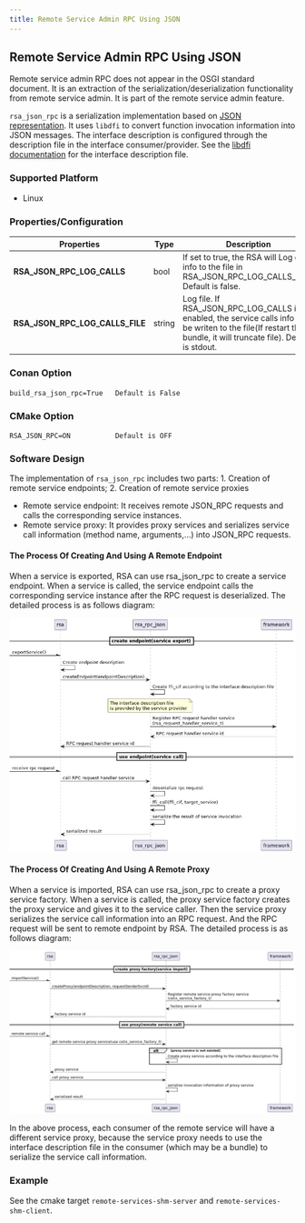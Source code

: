 ```yaml
---
title: Remote Service Admin RPC Using JSON
---
```


<!--
Licensed to the Apache Software Foundation (ASF) under one or more
contributor license agreements.  See the NOTICE file distributed with
this work for additional information regarding copyright ownership.
The ASF licenses this file to You under the Apache License, Version 2.0
(the "License"); you may not use this file except in compliance with
the License.  You may obtain a copy of the License at
   
    http://www.apache.org/licenses/LICENSE-2.0

Unless required by applicable law or agreed to in writing, software
distributed under the License is distributed on an "AS IS" BASIS,
WITHOUT WARRANTIES OR CONDITIONS OF ANY KIND, either express or implied.
See the License for the specific language governing permissions and
limitations under the License.
-->

## Remote Service Admin RPC Using JSON

Remote service admin RPC does not appear in the OSGI standard document. It is an extraction of the serialization/deserialization functionality from remote service admin. It is part of the remote service admin feature.

`rsa_json_rpc` is a serialization implementation based on [JSON representation](https://amdatu.atlassian.net/wiki/spaces/AMDATUDEV/pages/21954571/Amdatu+Remote#AmdatuRemote-AdminHTTP%2FJson). It uses `libdfi` to convert function invocation information into JSON messages. The interface description is configured through the description file in the interface consumer/provider. See the [libdfi documentation](../../../libs/dfi/README.md) for the interface description file.

### Supported Platform
- Linux

### Properties/Configuration

| **Properties** | **Type** | **Description**|
|----------------|----------|----------------|
| **RSA_JSON_RPC_LOG_CALLS**| bool | If set to true, the RSA will Log calls info to the file in RSA_JSON_RPC_LOG_CALLS_FILE. Default is false. |
| **RSA_JSON_RPC_LOG_CALLS_FILE**| string | Log file. If RSA_JSON_RPC_LOG_CALLS is enabled, the service calls info will be writen to the file(If restart this bundle, it will truncate file). Default is stdout. |

### Conan Option
    build_rsa_json_rpc=True   Default is False

### CMake Option
    RSA_JSON_RPC=ON           Default is OFF

### Software Design

The implementation of `rsa_json_rpc` includes two parts: 1. Creation of remote service endpoints; 2. Creation of remote service proxies

- Remote service endpoint: It receives remote JSON_RPC requests and calls the corresponding service instances.
- Remote service proxy: It provides proxy services and serializes service call information (method name, arguments,...) into JSON_RPC requests.

#### The Process Of Creating And Using A Remote Endpoint

When a service is exported, RSA can use rsa_json_rpc to create a service endpoint. When a service is called, the service endpoint calls the corresponding service instance after the RPC request is deserialized. The detailed process is as follows diagram:

![remote_service_endpoint_use_seq.png](diagrams/remote_service_endpoint_use_seq.png)


#### The Process Of Creating And Using A Remote Proxy

When a service is imported, RSA can use rsa_json_rpc to create a proxy service factory. When a service is called, the proxy service factory creates the proxy service and gives it to the service caller. Then the service proxy serializes the service call information into an RPC request. And the RPC request will be sent to remote endpoint by RSA. The detailed process is as follows diagram:

![remote_service_proxy_use_seq.png](diagrams/remote_service_proxy_use_seq.png)

In the above process, each consumer of the remote service will have a different service proxy, because the service proxy needs to use the interface description file in the consumer (which may be a bundle) to serialize the service call information.

### Example

See the cmake target `remote-services-shm-server` and `remote-services-shm-client`.